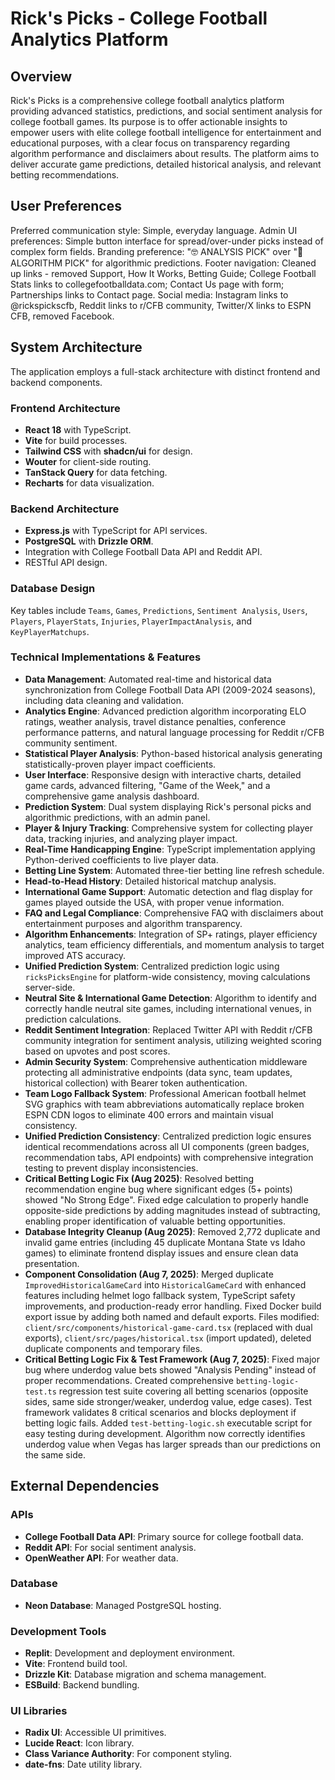 # Rick's Picks - College Football Analytics Platform

## Overview
Rick's Picks is a comprehensive college football analytics platform providing advanced statistics, predictions, and social sentiment analysis for college football games. Its purpose is to offer actionable insights to empower users with elite college football intelligence for entertainment and educational purposes, with a clear focus on transparency regarding algorithm performance and disclaimers about results. The platform aims to deliver accurate game predictions, detailed historical analysis, and relevant betting recommendations.

## User Preferences
Preferred communication style: Simple, everyday language.
Admin UI preferences: Simple button interface for spread/over-under picks instead of complex form fields.
Branding preference: "🤓 ANALYSIS PICK" over "🤖 ALGORITHM PICK" for algorithmic predictions.
Footer navigation: Cleaned up links - removed Support, How It Works, Betting Guide; College Football Stats links to collegefootballdata.com; Contact Us page with form; Partnerships links to Contact page.
Social media: Instagram links to @rickspickscfb, Reddit links to r/CFB community, Twitter/X links to ESPN CFB, removed Facebook.

## System Architecture
The application employs a full-stack architecture with distinct frontend and backend components.

### Frontend Architecture
- **React 18** with TypeScript.
- **Vite** for build processes.
- **Tailwind CSS** with **shadcn/ui** for design.
- **Wouter** for client-side routing.
- **TanStack Query** for data fetching.
- **Recharts** for data visualization.

### Backend Architecture
- **Express.js** with TypeScript for API services.
- **PostgreSQL** with **Drizzle ORM**.
- Integration with College Football Data API and Reddit API.
- RESTful API design.

### Database Design
Key tables include `Teams`, `Games`, `Predictions`, `Sentiment Analysis`, `Users`, `Players`, `PlayerStats`, `Injuries`, `PlayerImpactAnalysis`, and `KeyPlayerMatchups`.

### Technical Implementations & Features
- **Data Management**: Automated real-time and historical data synchronization from College Football Data API (2009-2024 seasons), including data cleaning and validation.
- **Analytics Engine**: Advanced prediction algorithm incorporating ELO ratings, weather analysis, travel distance penalties, conference performance patterns, and natural language processing for Reddit r/CFB community sentiment.
- **Statistical Player Analysis**: Python-based historical analysis generating statistically-proven player impact coefficients.
- **User Interface**: Responsive design with interactive charts, detailed game cards, advanced filtering, "Game of the Week," and a comprehensive game analysis dashboard.
- **Prediction System**: Dual system displaying Rick's personal picks and algorithmic predictions, with an admin panel.
- **Player & Injury Tracking**: Comprehensive system for collecting player data, tracking injuries, and analyzing player impact.
- **Real-Time Handicapping Engine**: TypeScript implementation applying Python-derived coefficients to live player data.
- **Betting Line System**: Automated three-tier betting line refresh schedule.
- **Head-to-Head History**: Detailed historical matchup analysis.
- **International Game Support**: Automatic detection and flag display for games played outside the USA, with proper venue information.
- **FAQ and Legal Compliance**: Comprehensive FAQ with disclaimers about entertainment purposes and algorithm transparency.
- **Algorithm Enhancements**: Integration of SP+ ratings, player efficiency analytics, team efficiency differentials, and momentum analysis to target improved ATS accuracy.
- **Unified Prediction System**: Centralized prediction logic using `ricksPicksEngine` for platform-wide consistency, moving calculations server-side.
- **Neutral Site & International Game Detection**: Algorithm to identify and correctly handle neutral site games, including international venues, in prediction calculations.
- **Reddit Sentiment Integration**: Replaced Twitter API with Reddit r/CFB community integration for sentiment analysis, utilizing weighted scoring based on upvotes and post scores.
- **Admin Security System**: Comprehensive authentication middleware protecting all administrative endpoints (data sync, team updates, historical collection) with Bearer token authentication.
- **Team Logo Fallback System**: Professional American football helmet SVG graphics with team abbreviations automatically replace broken ESPN CDN logos to eliminate 400 errors and maintain visual consistency.
- **Unified Prediction Consistency**: Centralized prediction logic ensures identical recommendations across all UI components (green badges, recommendation tabs, API endpoints) with comprehensive integration testing to prevent display inconsistencies.
- **Critical Betting Logic Fix (Aug 2025)**: Resolved betting recommendation engine bug where significant edges (5+ points) showed "No Strong Edge". Fixed edge calculation to properly handle opposite-side predictions by adding magnitudes instead of subtracting, enabling proper identification of valuable betting opportunities.
- **Database Integrity Cleanup (Aug 2025)**: Removed 2,772 duplicate and invalid game entries (including 45 duplicate Montana State vs Idaho games) to eliminate frontend display issues and ensure clean data presentation.
- **Component Consolidation (Aug 7, 2025)**: Merged duplicate `ImprovedHistoricalGameCard` into `HistoricalGameCard` with enhanced features including helmet logo fallback system, TypeScript safety improvements, and production-ready error handling. Fixed Docker build export issue by adding both named and default exports. Files modified: `client/src/components/historical-game-card.tsx` (replaced with dual exports), `client/src/pages/historical.tsx` (import updated), deleted duplicate components and temporary files.
- **Critical Betting Logic Fix & Test Framework (Aug 7, 2025)**: Fixed major bug where underdog value bets showed "Analysis Pending" instead of proper recommendations. Created comprehensive `betting-logic-test.ts` regression test suite covering all betting scenarios (opposite sides, same side stronger/weaker, underdog value, edge cases). Test framework validates 8 critical scenarios and blocks deployment if betting logic fails. Added `test-betting-logic.sh` executable script for easy testing during development. Algorithm now correctly identifies underdog value when Vegas has larger spreads than our predictions on the same side.

## External Dependencies

### APIs
- **College Football Data API**: Primary source for college football data.
- **Reddit API**: For social sentiment analysis.
- **OpenWeather API**: For weather data.

### Database
- **Neon Database**: Managed PostgreSQL hosting.

### Development Tools
- **Replit**: Development and deployment environment.
- **Vite**: Frontend build tool.
- **Drizzle Kit**: Database migration and schema management.
- **ESBuild**: Backend bundling.

### UI Libraries
- **Radix UI**: Accessible UI primitives.
- **Lucide React**: Icon library.
- **Class Variance Authority**: For component styling.
- **date-fns**: Date utility library.
